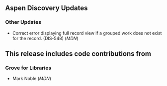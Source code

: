 ## Aspen Discovery Updates
### Other Updates
- Correct error displaying full record view if a grouped work does not exist for the record. (DIS-548) (*MDN*) 

## This release includes code contributions from
### Grove for Libraries
  - Mark Noble (*MDN*)
